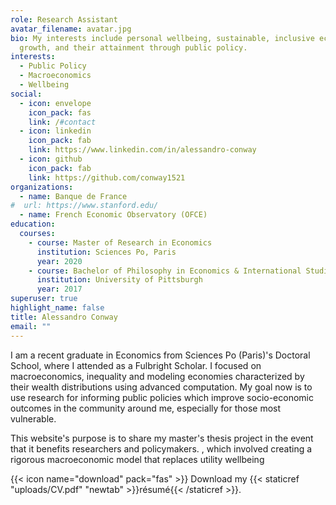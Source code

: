 ```yaml
---
role: Research Assistant
avatar_filename: avatar.jpg
bio: My interests include personal wellbeing, sustainable, inclusive economic
  growth, and their attainment through public policy.
interests:
  - Public Policy
  - Macroeconomics
  - Wellbeing
social:
  - icon: envelope
    icon_pack: fas
    link: /#contact
  - icon: linkedin
    icon_pack: fab
    link: https://www.linkedin.com/in/alessandro-conway
  - icon: github
    icon_pack: fab
    link: https://github.com/conway1521
organizations:
  - name: Banque de France
#  url: https://www.stanford.edu/
  - name: French Economic Observatory (OFCE)
education:
  courses:
    - course: Master of Research in Economics
      institution: Sciences Po, Paris
      year: 2020
    - course: Bachelor of Philosophy in Economics & International Studies
      institution: University of Pittsburgh
      year: 2017
superuser: true
highlight_name: false
title: Alessandro Conway
email: ""
---
```

I am a recent graduate in Economics from Sciences Po (Paris)'s Doctoral School, where I attended as a Fulbright Scholar. I focused on macroeconomics, inequality and modeling economies characterized by their wealth distributions using advanced computation. My goal now is to use research for informing public policies which improve socio-economic outcomes in the community around me, especially for those most vulnerable.

This website's purpose is to share my master's thesis project in the event that it benefits researchers and policymakers. , which involved creating a rigorous macroeconomic model that replaces utility wellbeing

{{< icon name="download" pack="fas" >}} Download my {{< staticref "uploads/CV.pdf" "newtab" >}}résumé{{< /staticref >}}.
